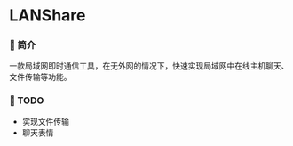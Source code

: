 # LANShare
### :snail: 简介
一款局域网即时通信工具，在无外网的情况下，快速实现局域网中在线主机聊天、文件传输等功能。
### :turtle: TODO
* 实现文件传输
* 聊天表情
